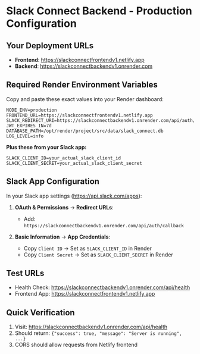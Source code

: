 # Slack Connect Backend - Production Configuration

## Your Deployment URLs
- **Frontend**: https://slackconnectfrontendv1.netlify.app
- **Backend**: https://slackconnectbackendv1.onrender.com

## Required Render Environment Variables

Copy and paste these exact values into your Render dashboard:

```
NODE_ENV=production
FRONTEND_URL=https://slackconnectfrontendv1.netlify.app
SLACK_REDIRECT_URI=https://slackconnectbackendv1.onrender.com/api/auth/callback
JWT_EXPIRES_IN=7d
DATABASE_PATH=/opt/render/project/src/data/slack_connect.db
LOG_LEVEL=info
```

**Plus these from your Slack app:**
```
SLACK_CLIENT_ID=your_actual_slack_client_id
SLACK_CLIENT_SECRET=your_actual_slack_client_secret
```

## Slack App Configuration
In your Slack app settings (https://api.slack.com/apps):

1. **OAuth & Permissions** → **Redirect URLs**:
   - Add: `https://slackconnectbackendv1.onrender.com/api/auth/callback`

2. **Basic Information** → **App Credentials**:
   - Copy `Client ID` → Set as `SLACK_CLIENT_ID` in Render
   - Copy `Client Secret` → Set as `SLACK_CLIENT_SECRET` in Render

## Test URLs
- Health Check: https://slackconnectbackendv1.onrender.com/api/health
- Frontend App: https://slackconnectfrontendv1.netlify.app

## Quick Verification
1. Visit: https://slackconnectbackendv1.onrender.com/api/health
2. Should return: `{"success": true, "message": "Server is running", ...}`
3. CORS should allow requests from Netlify frontend
